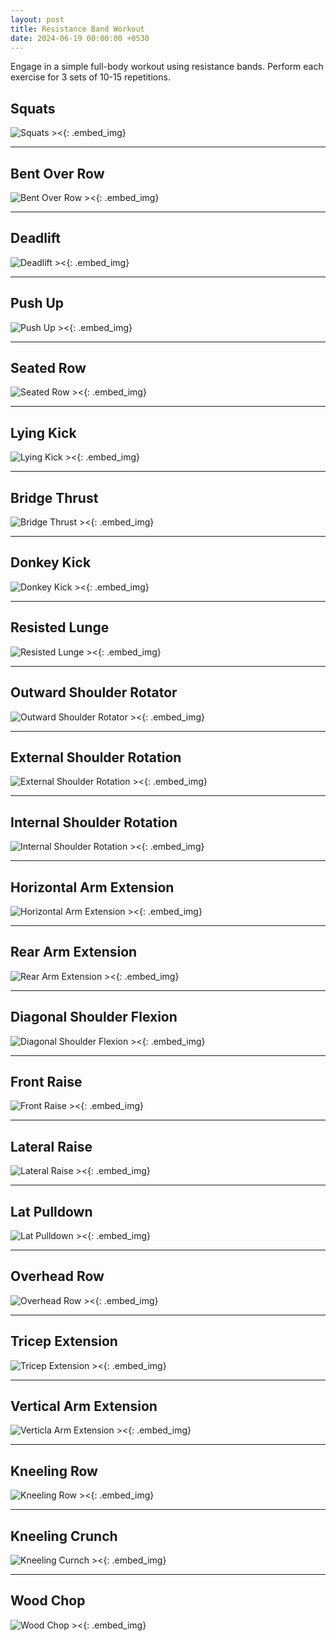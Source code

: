 ```yaml
---
layout: post
title: Resistance Band Workout
date: 2024-06-19 00:00:00 +0530
---
```


Engage in a simple full-body workout using resistance bands. Perform each exercise for 3 sets of 10-15 repetitions.

## Squats

![Squats ><](/assets/2024-06-19-resistance_band_workout/squats.png){: .embed_img}

---

## Bent Over Row

![Bent Over Row ><](/assets/2024-06-19-resistance_band_workout/bent_over_row.png){: .embed_img}

---

## Deadlift

![Deadlift ><](/assets/2024-06-19-resistance_band_workout/deadlift.png){: .embed_img}

---

## Push Up

![Push Up ><](/assets/2024-06-19-resistance_band_workout/push_up.png){: .embed_img}

---

## Seated Row

![Seated Row ><](/assets/2024-06-19-resistance_band_workout/seated_row.png){: .embed_img}

---

## Lying Kick

![Lying Kick ><](/assets/2024-06-19-resistance_band_workout/lying_kick.png){: .embed_img}

---

## Bridge Thrust

![Bridge Thrust ><](/assets/2024-06-19-resistance_band_workout/bridge_thrust.png){: .embed_img}

---

## Donkey Kick

![Donkey Kick ><](/assets/2024-06-19-resistance_band_workout/donkey_kick.png){: .embed_img}

---

## Resisted Lunge

![Resisted Lunge ><](/assets/2024-06-19-resistance_band_workout/resisted_lunge.png){: .embed_img}

---

## Outward Shoulder Rotator

![Outward Shoulder Rotator ><](/assets/2024-06-19-resistance_band_workout/outward_shoulder_rotator.png){: .embed_img}

---

## External Shoulder Rotation

![External Shoulder Rotation ><](/assets/2024-06-19-resistance_band_workout/external_shoulder_rotation.png){: .embed_img}

---

## Internal Shoulder Rotation

![Internal Shoulder Rotation ><](/assets/2024-06-19-resistance_band_workout/internal_shoulder_rotation.png){: .embed_img}

---

## Horizontal Arm Extension

![Horizontal Arm Extension ><](/assets/2024-06-19-resistance_band_workout/horizontal_arm_extension.png){: .embed_img}

---

## Rear Arm Extension

![Rear Arm Extension ><](/assets/2024-06-19-resistance_band_workout/rear_arm_extension.png){: .embed_img}

---

## Diagonal Shoulder Flexion

![Diagonal Shoulder Flexion ><](/assets/2024-06-19-resistance_band_workout/diagonal_shoulder_flexion.png){: .embed_img}

---

## Front Raise

![Front Raise ><](/assets/2024-06-19-resistance_band_workout/front_raise.png){: .embed_img}

---

## Lateral Raise

![Lateral Raise ><](/assets/2024-06-19-resistance_band_workout/lateral_raise.png){: .embed_img}

---

## Lat Pulldown

![Lat Pulldown ><](/assets/2024-06-19-resistance_band_workout/lat_pulldown.png){: .embed_img}

---

## Overhead Row

![Overhead Row ><](/assets/2024-06-19-resistance_band_workout/overhead_row.png){: .embed_img}

---

## Tricep Extension

![Tricep Extension ><](/assets/2024-06-19-resistance_band_workout/tricep_extension.png){: .embed_img}

---

## Vertical Arm Extension

![Verticla Arm Extension ><](/assets/2024-06-19-resistance_band_workout/vertical_arm_extension.png){: .embed_img}

---

## Kneeling Row

![Kneeling Row ><](/assets/2024-06-19-resistance_band_workout/kneeling_row.png){: .embed_img}

---

## Kneeling Crunch

![Kneeling Curnch ><](/assets/2024-06-19-resistance_band_workout/kneeling_crunch.png){: .embed_img}

---

## Wood Chop

![Wood Chop ><](/assets/2024-06-19-resistance_band_workout/wood_chop.png){: .embed_img}
